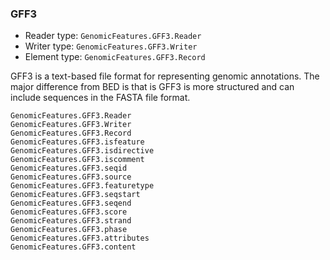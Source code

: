 ### GFF3

* Reader type: `GenomicFeatures.GFF3.Reader`
* Writer type: `GenomicFeatures.GFF3.Writer`
* Element type: `GenomicFeatures.GFF3.Record`

GFF3 is a text-based file format for representing genomic annotations. The major
difference from BED is that is GFF3 is more structured and can include sequences
in the FASTA file format.

```@docs
GenomicFeatures.GFF3.Reader
GenomicFeatures.GFF3.Writer
GenomicFeatures.GFF3.Record
GenomicFeatures.GFF3.isfeature
GenomicFeatures.GFF3.isdirective
GenomicFeatures.GFF3.iscomment
GenomicFeatures.GFF3.seqid
GenomicFeatures.GFF3.source
GenomicFeatures.GFF3.featuretype
GenomicFeatures.GFF3.seqstart
GenomicFeatures.GFF3.seqend
GenomicFeatures.GFF3.score
GenomicFeatures.GFF3.strand
GenomicFeatures.GFF3.phase
GenomicFeatures.GFF3.attributes
GenomicFeatures.GFF3.content
```
